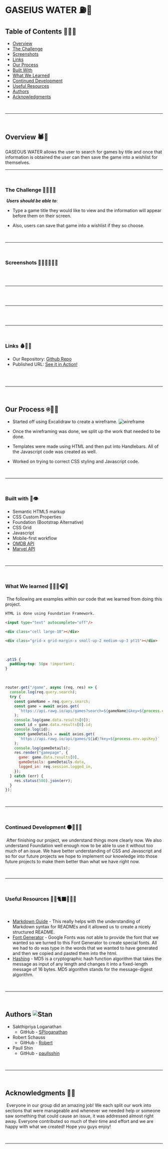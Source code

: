 # __GASEIUS WATER__ ⛽️🌊


## __Table of Contents__ 🐜👨🏻
- [Overview](#overview-🕷👨)
 - [The Challenge](#the-challenge-👨😡💪🍏)
 - [Screenshots](#screenshots-🖐🏼🌀🧛🏻‍♂️)
 - [Links](#links-🩸🧙‍♀️)
 - [Our Process](#our-process-⍟🦸‍♂️)
 - [Built With](#built-with-🦅👁)
 - [What We Learned](#what-we-learned-🔫👱‍♂️🎧🎶)
 - [Continued Development](#continued-development-⚫️👩🏻‍🦰)
 - [Useful Resources](#useful-resources-🙅🏿🐈‍⬛👨🏿‍🦱)
- [Authors](#authors-stan)
- [Acknowledgments](#acknowledgments-🚀🦝)

<br>
<hr>
<br>

## __Overview__ 🕷👨 
GASEOUS WATER allows the user to search for games by title and once that information is obtained the user can then save the game into a wishlist for themselves.
<br>
<hr>
<br>

### __The Challenge__ 👨😡💪🍏
​
___Users should be able to___:
​
- Type a game title they would like to view and the information will appear before them on their screen.

- Also, users can save that game into a wishlist if they so choose.
<br>
<hr>
<br>

### __Screenshots__ 🖐🏼🌀🧛🏻‍♂️
<br>

<!-- ![main-page](./assets/img/Web%20capture_28-12-2022_211430_127.0.0.1.jpeg) -->

<br>
<hr>
<br>

<!-- ![searched-movie](./assets/img/Web%20capture_28-12-2022_211452_127.0.0.1.jpeg) -->

<br>
<hr>
<br>

<!-- ![character-page](/assets/img/Screenshot%202023-01-03%2017.40.18.png) -->

<br>
<hr>
<br>

### __Links__ 🩸🧙‍♀️

- Our Repository: [Github Repo](https://github.com/coltonsmith135/gaseous-water)
- Published URL: [See it in Action!](https://appleschaussaa.github.io/marvel-movies-3000/)

<br>
​<hr>
<br>

## __Our Process__ ⍟🦸‍♂️

* Started off using Excalidraw to create a wireframe.
![wireframe](./public/images/Gaseous%20Water.png)

* Once the wireframing was done, we split up the work that needed to be done.

* Templates were made using HTML and then put into Handlebars. All of the Javascript code was created as well. 

* Worked on trying to correct CSS styling and Javascript code.


<br>
<hr>
<br>

### __Built with__ 🦅👁

- Semantic HTML5 markup
- CSS Custom Properties
- Foundation (Bootstrap Alternative)
- CSS Grid
- Javascript
- Mobile-first workflow
- [OMDB API](https://www.omdbapi.com/)
- [Marvel API](https://rapidapi.com/stefan.skliarov/api/Marvel/)

<br>
<hr>
<br>

### __What We learned__ 🔫👱‍♂️🎧🎶
​
The following are examples within our code that we learned from doing this project.
​
​
```html
HTML is done using Foundation Framework.

<input type="text" autocomplete="off"/>

<div class="cell large-10"></div>

<div class="grid-x grid-margin-x small-up-2 medium-up-3 pt15"></div>
```
​
```css
.pt15 {
  padding-top: 50px !important;
}
```
​
```js
router.get("/game", async (req, res) => {
  console.log(req.query.search);
  try {
    const gameName = req.query.search;
    const game = await axios.get(
      `https://api.rawg.io/api/games?search=${gameName}&key=${process.env.apiKey}`
    );
    console.log(game.data.results[0]);
    const id = game.data.results[0].id;
    console.log(id);
    const gameDetails = await axios.get(
      `https://api.rawg.io/api/games/${id}?key=${process.env.apiKey}`
    );
    console.log(gameDetails);
    res.render("gamepage", {
      game: game.data.results[0],
      gameDetails: gameDetails.data,
      logged_in: req.session.logged_in,
    });
  } catch (err) {
    res.status(500).json(err);
  }
});
```

<br>
<hr>
<br>

### __Continued Development__ ⚫️👩🏻‍🦰
​
After finishing our project, we understand things more clearly now. We also understand Foundation well enough now to be able to use it without too much of an issue. We have better understanding of CSS and Javascript and so for our future projects we hope to implement our knowledge into those future projects to make them better than what we have right now.

<br>
<hr>
<br>

### __Useful Resources__ 🙅🏿🐈‍⬛👨🏿‍🦱
​
- [Markdown Guide](https://github.com/darsaveli/Readme-Markdown-Syntax) - This really helps with the understanding of Markdown syntax for READMEs and it allowed us to create a nicely structured README.
- [Font Generator](https://www.fontgenerator.org/full-crazy) - Google Fonts was not able to provide the font that we wanted so we turned to this Font Generator to create special fonts. All we had to do was type in the words that we wanted to have generated and then we copied and pasted them into the html.
- [Hashing](https://lig-membres.imag.fr/donsez/cours/exemplescourstechnoweb/js_securehash/) - MD5 is a cryptographic hash function algorithm that takes the message as input of any length and changes it into a fixed-length message of 16 bytes. MD5 algorithm stands for the message-digest algorithm.

<br>
<hr>
<br>

## __Authors__ ![Stan](./assets/img/StanLee_Think.png)

- Sakthipriya Loganathan 
    *  GitHub - [SPloganathan](https://github.com/SPloganathan)
- Robert Schauss 
    *  GitHub - [Robert](https://github.com/appleschaussaa)
- Paull Shin 
    *  GitHub - [paullsshin](https://github.com/paullsshin)

<br>
<hr>
<br>

## __Acknowledgments__ 🚀🦝
​
Everyone in our group did an amazing job! We each split our work into sections that were manageable and whenever we needed help or someone saw something that could cause an issue, it was addressed almost right away. Everyone contributed so much of their time and effort and we are happy with what we created! Hope you guys enjoy!

<br>
<hr>
​

